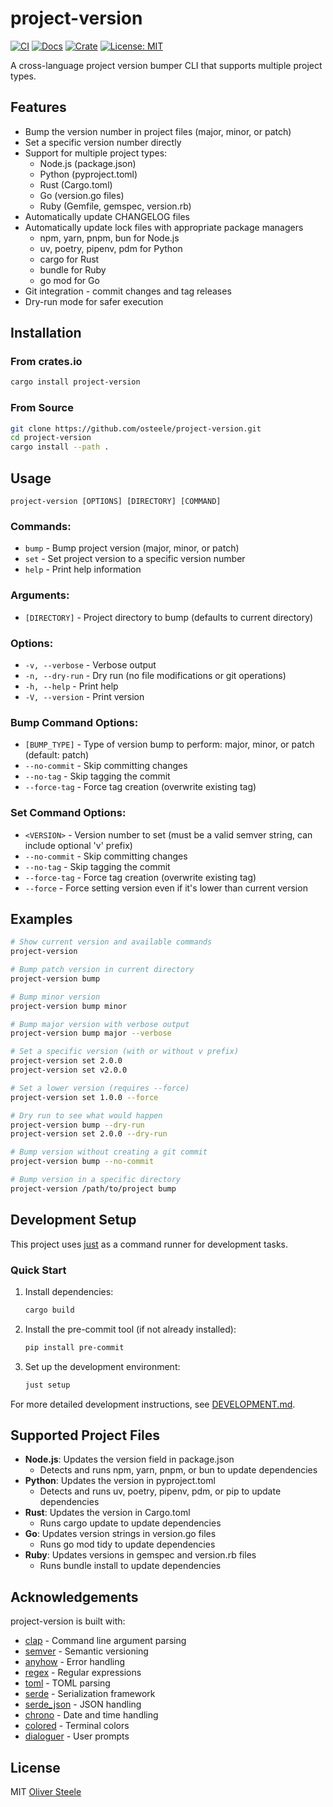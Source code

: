 # project-version

[![CI](https://github.com/osteele/project-version/actions/workflows/ci.yml/badge.svg)](https://github.com/osteele/project-version/actions/workflows/ci.yml)
[![Docs](https://github.com/osteele/project-version/actions/workflows/docs.yml/badge.svg)](https://osteele.github.io/project-version/)
[![Crate](https://img.shields.io/crates/v/project-version.svg)](https://crates.io/crates/project-version)
[![License: MIT](https://img.shields.io/badge/License-MIT-blue.svg)](https://opensource.org/licenses/MIT)

A cross-language project version bumper CLI that supports multiple project types.

## Features

- Bump the version number in project files (major, minor, or patch)
- Set a specific version number directly
- Support for multiple project types:
  - Node.js (package.json)
  - Python (pyproject.toml)
  - Rust (Cargo.toml)
  - Go (version.go files)
  - Ruby (Gemfile, gemspec, version.rb)
- Automatically update CHANGELOG files
- Automatically update lock files with appropriate package managers
  - npm, yarn, pnpm, bun for Node.js
  - uv, poetry, pipenv, pdm for Python
  - cargo for Rust
  - bundle for Ruby
  - go mod for Go
- Git integration - commit changes and tag releases
- Dry-run mode for safer execution

## Installation

### From crates.io

```bash
cargo install project-version
```

### From Source

```bash
git clone https://github.com/osteele/project-version.git
cd project-version
cargo install --path .
```

## Usage

```
project-version [OPTIONS] [DIRECTORY] [COMMAND]
```

### Commands:
- `bump` - Bump project version (major, minor, or patch)
- `set` - Set project version to a specific version number
- `help` - Print help information

### Arguments:
- `[DIRECTORY]` - Project directory to bump (defaults to current directory)

### Options:
- `-v, --verbose` - Verbose output
- `-n, --dry-run` - Dry run (no file modifications or git operations)
- `-h, --help` - Print help
- `-V, --version` - Print version

### Bump Command Options:
- `[BUMP_TYPE]` - Type of version bump to perform: major, minor, or patch (default: patch)
- `--no-commit` - Skip committing changes
- `--no-tag` - Skip tagging the commit
- `--force-tag` - Force tag creation (overwrite existing tag)

### Set Command Options:
- `<VERSION>` - Version number to set (must be a valid semver string, can include optional 'v' prefix)
- `--no-commit` - Skip committing changes
- `--no-tag` - Skip tagging the commit
- `--force-tag` - Force tag creation (overwrite existing tag)
- `--force` - Force setting version even if it's lower than current version

## Examples

```bash
# Show current version and available commands
project-version

# Bump patch version in current directory
project-version bump

# Bump minor version
project-version bump minor

# Bump major version with verbose output
project-version bump major --verbose

# Set a specific version (with or without v prefix)
project-version set 2.0.0
project-version set v2.0.0

# Set a lower version (requires --force)
project-version set 1.0.0 --force

# Dry run to see what would happen
project-version bump --dry-run
project-version set 2.0.0 --dry-run

# Bump version without creating a git commit
project-version bump --no-commit

# Bump version in a specific directory
project-version /path/to/project bump
```

## Development Setup

This project uses [just](https://github.com/casey/just) as a command runner for development tasks.

### Quick Start

1. Install dependencies:
   ```bash
   cargo build
   ```

2. Install the pre-commit tool (if not already installed):
   ```bash
   pip install pre-commit
   ```

3. Set up the development environment:
   ```bash
   just setup
   ```

For more detailed development instructions, see [DEVELOPMENT.md](docs/DEVELOPMENT.md).

## Supported Project Files

- **Node.js**: Updates the version field in package.json
  - Detects and runs npm, yarn, pnpm, or bun to update dependencies
- **Python**: Updates the version in pyproject.toml
  - Detects and runs uv, poetry, pipenv, pdm, or pip to update dependencies
- **Rust**: Updates the version in Cargo.toml
  - Runs cargo update to update dependencies
- **Go**: Updates version strings in version.go files
  - Runs go mod tidy to update dependencies
- **Ruby**: Updates versions in gemspec and version.rb files
  - Runs bundle install to update dependencies

## Acknowledgements

project-version is built with:
- [clap](https://github.com/clap-rs/clap) - Command line argument parsing
- [semver](https://github.com/dtolnay/semver) - Semantic versioning
- [anyhow](https://github.com/dtolnay/anyhow) - Error handling
- [regex](https://github.com/rust-lang/regex) - Regular expressions
- [toml](https://github.com/alexcrichton/toml-rs) - TOML parsing
- [serde](https://github.com/serde-rs/serde) - Serialization framework
- [serde_json](https://github.com/serde-rs/json) - JSON handling
- [chrono](https://github.com/chronotope/chrono) - Date and time handling
- [colored](https://github.com/mackwic/colored) - Terminal colors
- [dialoguer](https://github.com/console-rs/dialoguer) - User prompts

## License

MIT [Oliver Steele](https://github.com/osteele)